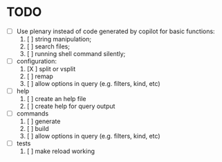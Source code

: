 # TODO

- [ ] Use plenary instead of code generated by copilot for basic functions:
    1. [ ] string manipulation;
    2. [ ] search files;
    3. [ ] running shell command silently;
- [ ] configuration:
    1. [X ] split or vsplit
    2. [ ] remap
    3. [ ] allow options in query (e.g. filters, kind, etc)
- [ ] help
    1. [ ] create an help file
    2. [ ] create help for query output
- [ ] commands
    1. [ ] generate
    2. [ ] build 
    3. [ ] allow options in query (e.g. filters, kind, etc)
- [ ] tests
    1. [ ] make reload working
